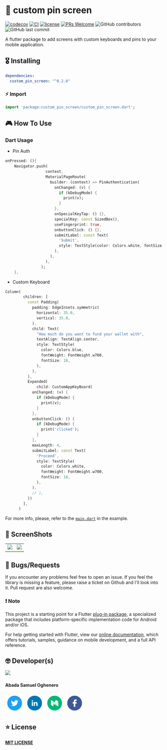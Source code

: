 # 🔐 custom pin screen

[![codecov](https://codecov.io/gh/Mastersam07/custom_pin_screen/branch/master/graph/badge.svg?token=cf4ny3Dz6B)](https://codecov.io/gh/Mastersam07/custom_pin_screen)
[![CI](https://github.com/mastersam07/custom_pin_screen/workflows/CI/badge.svg?style=flat-square)](https://github.com/mastersam07/custom_pin_screen/workflows/CI/badge.svg?style=flat-square)
[![license](https://img.shields.io/badge/license-MIT-success.svg?style=flat-square)](https://github.com/Mastersam07/livechat/blob/master/LICENSE)
[![PRs Welcome](https://img.shields.io/badge/PRs-welcome-success.svg?style=flat-square)](https://github.com/Mastersam07/custom_pin_screen/pulls)
![GitHub contributors](https://img.shields.io/github/contributors/mastersam07/custom_pin_screen?color=success&style=flat-square)
![GitHub last commit](https://img.shields.io/github/last-commit/mastersam07/custom_pin_screen?style=flat-square)

A flutter package to add screens with custom keyboards and pins to your mobile application.

## 🎖 Installing

```yaml
dependencies:
  custom_pin_screen: "^0.2.0"
```

### ⚡️ Import

```dart
import 'package:custom_pin_screen/custom_pin_screen.dart';
```

## 🎮 How To Use

### Dart Usage

- Pin Auth

```dart
onPressed: (){
    Navigator.push(
                  context,
                  MaterialPageRoute(
                    builder: (context) => PinAuthentication(
                      onChanged: (v) {
                        if (kDebugMode) {
                          print(v);
                        }
                      },
                      onSpecialKeyTap: () {},
                      specialKey: const SizedBox(),
                      useFingerprint: true,
                      onbuttonClick: () {},
                      submitLabel: const Text(
                        'Submit',
                        style: TextStyle(color: Colors.white, fontSize: 20),
                      ),
                    ),
                  ),
                );
    },
```

- Custom Keyboard

```dart
Column(
        children: [
          const Padding(
            padding: EdgeInsets.symmetric(
              horizontal: 35.0,
              vertical: 35.0,
            ),
            child: Text(
              "How much do you want to fund your wallet with",
              textAlign: TextAlign.center,
              style: TextStyle(
                color: Colors.blue,
                fontWeight: FontWeight.w700,
                fontSize: 18,
              ),
            ),
          ),
          Expanded(
              child: CustomAppKeyBoard(
            onChanged: (v) {
              if (kDebugMode) {
                print(v);
              }
            },
            onbuttonClick: () {
              if (kDebugMode) {
                print('clicked');
              }
            },
            maxLength: 4,
            submitLabel: const Text(
              'Proceed',
              style: TextStyle(
                color: Colors.white,
                fontWeight: FontWeight.w700,
                fontSize: 18,
              ),
            ),
            // ),
          ))
        ],
      )
```

For more info, please, refer to the [`main.dart`](https://github.com/Mastersam07/custom_pin_screen/blob/master/example/lib/main.dart) in the example.

## 📸 ScreenShots

| | |
|------|-------|
|<img src="https://github.com/Mastersam07/custom_pin_screen//raw/master/assets/1.png" width="250">|<img src="https://github.com/Mastersam07/custom_pin_screen//raw/master/assets/2.png" width="250">|

## 🐛 Bugs/Requests

If you encounter any problems feel free to open an issue. If you feel the library is
missing a feature, please raise a ticket on Github and I'll look into it.
Pull request are also welcome.

### ❗️ Note

This project is a starting point for a Flutter
[plug-in package](https://flutter.dev/developing-packages/),
a specialized package that includes platform-specific implementation code for
Android and/or iOS.

For help getting started with Flutter, view our 
[online documentation](https://flutter.dev/docs), which offers tutorials, 
samples, guidance on mobile development, and a full API reference.

## 🤓 Developer(s)

[<img src="https://avatars3.githubusercontent.com/u/31275429?s=460&u=b935d608a06c1604bae1d971e69a731480a27d46&v=4" width="180" />](https://mastersam.tech)
#### **Abada Samuel Oghenero**
<p>
<a href="https://twitter.com/mastersam_"><img src="https://github.com/aritraroy/social-icons/blob/master/twitter-icon.png?raw=true" width="60"></a>
<a href="https://linkedin.com/in/abada-samuel/"><img src="https://github.com/aritraroy/social-icons/blob/master/linkedin-icon.png?raw=true" width="60"></a>
<a href="https://medium.com/@sammytech"><img src="https://github.com/aritraroy/social-icons/blob/master/medium-icon.png?raw=true" width="60"></a>
<a href="https://facebook.com/abada.samueloghenero"><img src="https://github.com/aritraroy/social-icons/blob/master/facebook-icon.png?raw=true" width="60"></a>
</p>

## ⭐️ License

#### <a href="https://github.com/Mastersam07/custom_pin_screen/blob/master/LICENSE">MIT LICENSE</a>